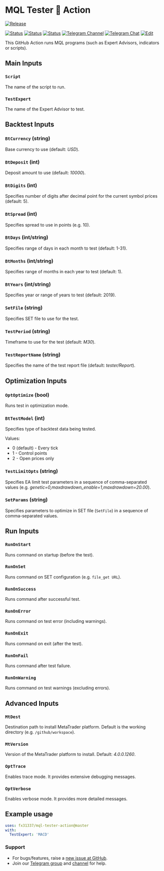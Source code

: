 # MQL Tester 🐳 Action

<!-- markdownlint-configure-file { "MD013": { "line_length": 120 } } -->
[![Release][github-release-image]][github-release-link]
<!-- [![Docker image][docker-build-image]][docker-build-link] -->
[![Status][gha-image-action-master]][gha-link-action-master]
[![Status][gha-image-docker-master]][gha-link-docker-master]
[![Status][gha-image-lint-master]][gha-link-lint-master]
[![Telegram Channel][tg-channel-image]][tg-channel-link]
[![Telegram Chat][tg-chat-image]][tg-chat-link]
[![Edit][gitpod-image]][gitpod-link]

This GitHub Action runs MQL programs (such as Expert Advisors, indicators or scripts).

## Main Inputs

### `Script`

The name of the script to run.

### `TestExpert`

The name of the Expert Advisor to test.

## Backtest Inputs

### `BtCurrency` (string)

Base currency to use (default: *USD*).

### `BtDeposit` (int)

Deposit amount to use (default: *10000*).

### `BtDigits` (int)

Specifies number of digits after decimal point for the current symbol prices (default: 5).

### `BtSpread` (int)

Specifies spread to use in points (e.g. 10).

### `BtDays` (int/string)

Specifies range of days in each month to test (default: 1-31).

### `BtMonths` (int/string)

Specifies range of months in each year to test (default: 1).

### `BtYears` (int/string)

Specifies year or range of years to test (default: 2019).

### `SetFile` (string)

Specifies SET file to use for the test.

### `TestPeriod` (string)

Timeframe to use for the test (default: *M30*).

### `TestReportName` (string)

Specifies the name of the test report file (default: *tester/Report*).

## Optimization Inputs

### `OptOptimize` (bool)

Runs test in optimization mode.

### `BtTestModel` (int)

Specifies type of backtest data being tested.

Values:

- 0 (default) - Every tick
- 1 - Control points
- 2 - Open prices only

### `TestLimitOpts` (string)

Specifies EA limit test parameters in a sequence of comma-separated values (e.g. *genetic=0,maxdrawdown_enable=1,maxdrawdown=20.00*).

### `SetParams` (string)

Specifies parameters to optimize in SET file (`SetFile`) in a sequence of comma-separated values.

## Run Inputs

### `RunOnStart`

Runs command on startup (before the test).

### `RunOnSet`

Runs command on SET configuration (e.g. `file_get URL`).

### `RunOnSuccess`

Runs command after successful test.

### `RunOnError`

Runs command on test error (including warnings).

### `RunOnExit`

Runs command on exit (after the test).

### `RunOnFail`

Runs command after test failure.

### `RunOnWarning`

Runs command on test warnings (excluding errors).

## Advanced Inputs

### `MtDest`

Destination path to install MetaTrader platform. Default is the working directory (e.g. `/github/workspace`).

### `MtVersion`

Version of the MetaTrader platform to install. Default: *4.0.0.1260*.

### `OptTrace`

Enables trace mode. It provides extensive debugging messages.

### `OptVerbose`

Enables verbose mode. It provides more detailed messages.

<!--
## Outputs

### `foo`

Foo bar.
-->

## Example usage

```yaml
uses: fx31337/mql-tester-action@master
with:
  TestExpert: 'MACD'
```

### Support

- For bugs/features, raise a [new issue at GitHub](https://github.com/FX31337/MQL-Tester-Action/issues).
- Join our [Telegram group][tg-chat-link] and [channel][tg-channel-link] for help.

<!-- Named links -->

[github-release-image]: https://img.shields.io/github/release/FX31337/MQL-Tester-Action.svg?logo=github
[github-release-link]: https://github.com/FX31337/MQL-Tester-Action/releases
[docker-build-image]: https://images.microbadger.com/badges/image/ea31337/mql-tester-action-action.svg
[docker-build-link]: https://microbadger.com/images/ea31337/mql-tester-action-action

[tg-channel-image]: https://img.shields.io/badge/Telegram-news-0088CC.svg?logo=telegram
[tg-channel-link]: https://t.me/EA31337_News
[tg-chat-image]: https://img.shields.io/badge/Telegram-chat-0088CC.svg?logo=telegram
[tg-chat-link]: https://t.me/EA31337

[gha-link-action-master]: https://github.com/FX31337/MQL-Tester-Action/actions?query=workflow%3AAction+branch%3Amaster
[gha-image-action-master]: https://github.com/FX31337/MQL-Tester-Action/workflows/Action/badge.svg
[gha-link-docker-master]: https://github.com/FX31337/MQL-Tester-Action/actions?query=workflow%3ADocker+branch%3Amaster
[gha-image-docker-master]: https://github.com/FX31337/MQL-Tester-Action/workflows/Docker/badge.svg
[gha-link-lint-master]: https://github.com/FX31337/MQL-Tester-Action/actions?query=workflow%3ALint+branch%3Amaster
[gha-image-lint-master]: https://github.com/FX31337/MQL-Tester-Action/workflows/Lint/badge.svg

[gitpod-image]: https://img.shields.io/badge/Gitpod-ready--to--code-blue?logo=gitpod
[gitpod-link]: https://gitpod.io/#https://github.com/FX31337/MQL-Tester-Action
